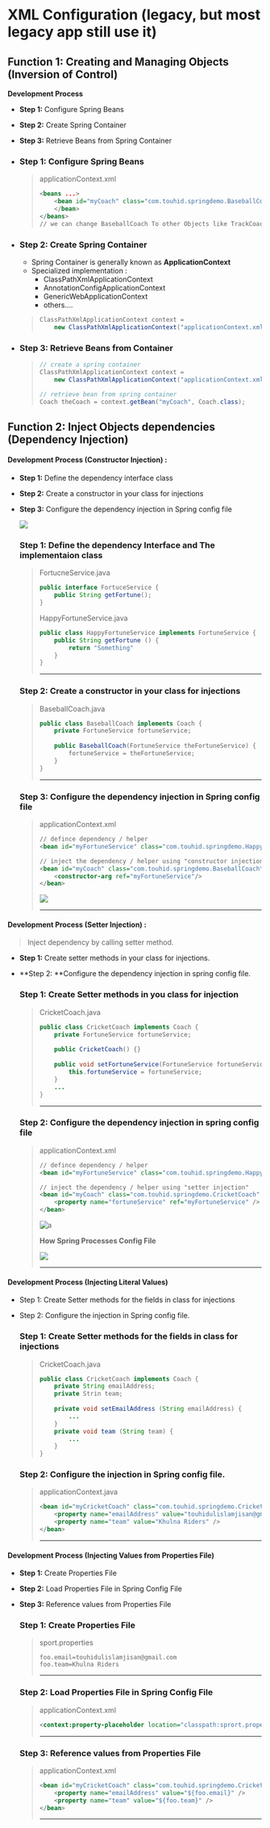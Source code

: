 

# XML Configuration (legacy, but most legacy app still use it)





## Function 1: Creating and Managing Objects (Inversion of Control)

**Development Process**

- **Step 1:** Configure Spring Beans 
- **Step 2:** Create Spring Container
- **Step 3:** Retrieve Beans from Spring Container



- ### Step 1: Configure Spring Beans 

  > applicationContext.xml
  >
  > ```xml
  > <beans ...>
  > 	<bean id="myCoach" class="com.touhid.springdemo.BaseballCoach">
  >     </bean>
  > </beans>
  > // we can change BaseballCoach To other Objects like TrackCoach
  > ```

- ### Step 2: Create Spring Container

  - Spring Container is generally known as **ApplicationContext**
  - Specialized implementation :
    - ClassPathXmlApplicationContext
    - AnnotationConfigApplicationContext
    - GenericWebApplicationContext
    - others.... 

  > ```java
  > ClassPathXmlApplicationContext context = 
  > 	new ClassPathXmlApplicationContext("applicationContext.xml");
  > ```

- ### Step 3: Retrieve Beans from Container

  > ```java
  > // create a spring container
  > ClassPathXmlApplicationContext context = 
  > 	new ClassPathXmlApplicationContext("applicationContext.xml");
  > 
  > // retrieve bean from spring container
  > Coach theCoach = context.getBean("myCoach", Coach.class);
  > ```





## Function 2: Inject Objects dependencies (Dependency Injection)



#### Development Process (Constructor Injection) :

- **Step 1:** Define the dependency interface class

- **Step 2:** Create a constructor in your class for injections

- **Step 3:** Configure the dependency injection in Spring config file   

  

  

  ![](https://githubpictures.000webhostapp.com/pictures/object.png)

  ### Step 1: Define the dependency Interface and The implementaion class

  > FortucneService.java
  >
  > ```java
  > public interface FortuceService {
  > 	public String getFortune();
  > }
  > ```
  >
  > HappyFortuneService.java
  >
  > ```java
  > public class HappyFortuneService implements FortuneService {
  > 	public String getFortune () {
  > 		return "Something"
  > 	}
  > }
  > ```
  >
  > ****

  

  ### Step 2: Create a constructor in your class for injections

  > BaseballCoach.java
  >
  > ```java
  > public class BaseballCoach implements Coach {
  > 	private FortuneService fortuneService;
  > 	
  > 	public BaseballCoach(FortuneService theFortuneService) {
  > 		fortuneService = theFortuneService;
  > 	}
  > }
  > ```
  >
  > ****

  

  ### Step 3: Configure the dependency injection in Spring config file   

  > applicationContext.xml
  >
  > ```xml
  > // defince dependency / helper
  > <bean id="myFortuneService" class="com.touhid.springdemo.HappyFortuneService"></bean>
  > 
  > // inject the dependency / helper using "constructor injection"
  > <bean id="myCoach" class="com.touhid.springdemo.BaseballCoach" >
  > 	<constructor-arg ref="myFortuneService"/>
  > </bean>
  > ```
  >
  > ![](https://githubpictures.000webhostapp.com/pictures/spring_backfround.png)
  >
  > ****

  

#### Development Process (Setter Injection) :

> Inject dependency by calling setter method.

- **Step 1:** Create setter methods in your class for injections.

- **Step 2: **Configure the dependency injection in spring config file.

  

  ### Step 1: Create Setter methods in you class for injection

  > CricketCoach.java
  >
  > ```java
  > public class CricketCoach implements Coach {
  > 	private FortuneService fortuneService;
  >     
  >     public CricketCoach() {}
  >     
  >     public void setFortuneService(FortuneService fortuneService) {
  >         this.fortuneService = fortuneService;
  >     }
  >     ...
  > }
  > ```
  >
  > ****

  ### Step 2: Configure the dependency injection in spring config file

  > applicationContext.xml
  >
  > ```xml
  > // defince dependency / helper
  > <bean id="myFortuneService" class="com.touhid.springdemo.HappyFortuneService"></bean>
  > 
  > // inject the dependency / helper using "setter injection"
  > <bean id="myCoach" class="com.touhid.springdemo.CricketCoach" >
  > 	<property name="fortuneService" ref="myFortuneService" />
  > </bean>
  > ```
  >
  > ![a](https://githubpictures.000webhostapp.com/pictures/setter-Method.png)
  >
  > 
  >
  > **How Spring Processes Config File**
  >
  > ![](https://githubpictures.000webhostapp.com/pictures/springsetter.png)
  >
  > ****

  

#### Development Process (Injecting Literal Values)

- Step 1: Create Setter methods for the fields in class for injections

- Step 2: Configure the injection in Spring config file.

  

  ### Step 1: Create Setter methods  for the fields in class for injections

  > CricketCoach.java
  >
  > ```java
  > public class CricketCoach implements Coach {
  > 	private String emailAddress;
  > 	private Strin team;
  > 	
  > 	private void setEmailAddress (String emailAddress) {
  > 		...
  > 	}
  > 	private void team (String team) {
  > 		...
  > 	}
  > }
  > ```

  

  ### Step 2: Configure the injection in Spring config file.

  > applicationContext.java
  >
  > ```xml
  > <bean id="myCricketCoach" class="com.touhid.springdemo.CricketCoach">
  > 	<property name="emailAddress" value="touhidulislamjisan@gmail.com" />
  > 	<property name="team" value="Khulna Riders" />
  > </bean>
  > ```
  >
  > ****



#### Development Process (Injecting Values from Properties File)

- **Step 1:** Create Properties File

- **Step 2:** Load Properties File in Spring Config File

- **Step 3:** Reference values from Properties File

  ### Step 1: Create Properties File

  > sport.properties
  >
  > ```properties
  > foo.email=touhidulislamjisan@gmail.com
  > foo.team=Khulna Riders
  > ```
  >
  > ****

  ### Step 2: Load Properties File in Spring Config File

  > applicationContext.xml
  >
  > ```xml
  > <context:property-placeholder location="classpath:sprort.properties"
  > ```
  >
  > ****

  ### Step 3: Reference values from Properties File

  > applicationContext.xml
  >
  > ```xml
  > <bean id="myCricketCoach" class="com.touhid.springdemo.CricketCoach">
  > 	<property name="emailAddress" value="${foo.email}" />
  > 	<property name="team" value="${foo.team}" />
  > </bean>
  > ```
  >
  > ****

  

​			